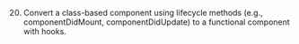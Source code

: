 20. Convert a class-based component using lifecycle methods (e.g., componentDidMount, componentDidUpdate) to a functional component with hooks.
